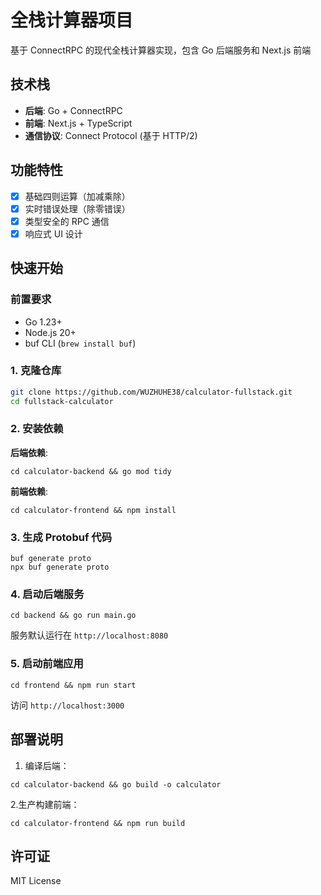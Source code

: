 # 全栈计算器项目

基于 ConnectRPC 的现代全栈计算器实现，包含 Go 后端服务和 Next.js 前端

## 技术栈
- **后端**: Go + ConnectRPC
- **前端**: Next.js + TypeScript
- **通信协议**: Connect Protocol (基于 HTTP/2)

## 功能特性
- [x] 基础四则运算（加减乘除）
- [x] 实时错误处理（除零错误）
- [x] 类型安全的 RPC 通信
- [x] 响应式 UI 设计

## 快速开始

### 前置要求
- Go 1.23+
- Node.js 20+
- buf CLI (`brew install buf`)

### 1. 克隆仓库
```bash
git clone https://github.com/WUZHUHE38/calculator-fullstack.git
cd fullstack-calculator
```

### 2. 安装依赖

**后端依赖**:

```
cd calculator-backend && go mod tidy
```

**前端依赖**:

```
cd calculator-frontend && npm install
```

### 3. 生成 Protobuf 代码

```
buf generate proto
npx buf generate proto
```

### 4. 启动后端服务

```
cd backend && go run main.go
```

服务默认运行在 `http://localhost:8080`

### 5. 启动前端应用

```
cd frontend && npm run start
```

访问 `http://localhost:3000`

## 部署说明

1. 编译后端：

```
cd calculator-backend && go build -o calculator
```

   2.生产构建前端：

```
cd calculator-frontend && npm run build
```

## 许可证

MIT License